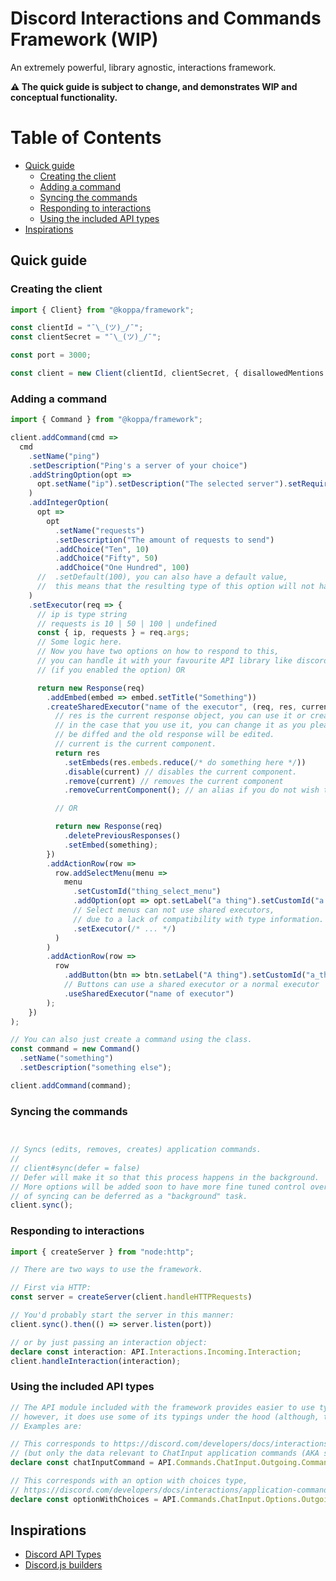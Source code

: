 # Discord Interactions and Commands Framework (WIP)

An extremely powerful, library agnostic, interactions framework.

__⚠ The quick guide is subject to change, and demonstrates WIP and conceptual functionality.__

# Table of Contents

* [Quick guide](#quick-guide)
   * [Creating the client](#creating-the-client)
   * [Adding a command](#adding-a-command)
   * [Syncing the commands](#syncing-the-commands)
   * [Responding to interactions](#responding-to-interactions)
   * [Using the included API types](#using-the-included-api-types)
* [Inspirations](#inspirations)

## Quick guide

### Creating the client

```ts
import { Client} from "@koppa/framework";

const clientId = "¯\_(ツ)_/¯";
const clientSecret = "¯\_(ツ)_/¯";

const port = 3000;

const client = new Client(clientId, clientSecret, { disallowedMentions: [] });
```

### Adding a command

```ts
import { Command } from "@koppa/framework";

client.addCommand(cmd =>
  cmd
    .setName("ping")
    .setDescription("Ping's a server of your choice")
    .addStringOption(opt =>
      opt.setName("ip").setDescription("The selected server").setRequired(true)
    )
    .addIntegerOption(
      opt =>
        opt
          .setName("requests")
          .setDescription("The amount of requests to send")
          .addChoice("Ten", 10)
          .addChoice("Fifty", 50)
          .addChoice("One Hundred", 100)
      //  .setDefault(100), you can also have a default value,
      //  this means that the resulting type of this option will not have undefined in its type union"
    )
    .setExecutor(req => {
      // ip is type string
      // requests is 10 | 50 | 100 | undefined
      const { ip, requests } = req.args;
      // Some logic here.
      // Now you have two options on how to respond to this,
      // you can handle it with your favourite API library like discord.js or eris
      // (if you enabled the option) OR

      return new Response(req)
        .addEmbed(embed => embed.setTitle("Something"))
        .createSharedExecutor("name of the executor", (req, res, current) => {
          // res is the current response object, you can use it or create a new response,
          // in the case that you use it, you can change it as you please, the response will
          // be diffed and the old response will be edited.
          // current is the current component.
          return res
            .setEmbeds(res.embeds.reduce(/* do something here */))
            .disable(current) // disables the current component.
            .remove(current) // removes the current component
            .removeCurrentComponent(); // an alias if you do not wish to use the current object

          // OR

          return new Response(req)
            .deletePreviousResponses()
            .setEmbed(something);
        })
        .addActionRow(row =>
          row.addSelectMenu(menu =>
            menu
              .setCustomId("thing_select_menu")
              .addOption(opt => opt.setLabel("a thing").setCustomId("a thing"))
              // Select menus can not use shared executors,
              // due to a lack of compatibility with type information.
              .setExecutor(/* ... */)
          )
        )
        .addActionRow(row =>
          row
            .addButton(btn => btn.setLabel("A thing").setCustomId("a_thing"))
            // Buttons can use a shared executor or a normal executor
            .useSharedExecutor("name of executor")
        );
    })
);

// You can also just create a command using the class.
const command = new Command()
  .setName("something")
  .setDescription("something else");

client.addCommand(command);

```

### Syncing the commands

```ts


// Syncs (edits, removes, creates) application commands.
//
// client#sync(defer = false)
// Defer will make it so that this process happens in the background.
// More options will be added soon to have more fine tuned control over which aspects
// of syncing can be deferred as a "background" task.
client.sync();
```

### Responding to interactions

```ts
import { createServer } from "node:http";

// There are two ways to use the framework.

// First via HTTP:
const server = createServer(client.handleHTTPRequests)

// You'd probably start the server in this manner:
client.sync().then(() => server.listen(port))

// or by just passing an interaction object:
declare const interaction: API.Interactions.Incoming.Interaction;
client.handleInteraction(interaction);
```

### Using the included API types

```ts
// The API module included with the framework provides easier to use typings than discord-api-types,
// however, it does use some of its typings under the hood (although, they're generally modified to be way easier to use!)
// Examples are:

// This corresponds to https://discord.com/developers/docs/interactions/application-commands#application-command-object-application-command-structure
// (but only the data relevant to ChatInput application commands (AKA slash commands))
declare const chatInputCommand = API.Commands.ChatInput.Outgoing.Command;

// This corresponds with an option with choices type,
// https://discord.com/developers/docs/interactions/application-commands#application-command-object-application-command-option-structure
declare const optionWithChoices = API.Commands.ChatInput.Options.Outgoing.Choice;
```


## Inspirations
 - [Discord API Types](https://github.com/discordjs/discord-api-types)
 - [Discord.js builders](https://github.com/discordjs/builders)
